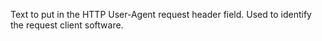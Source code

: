 Text to put in the HTTP User-Agent request header field. Used to identify the request client software.
